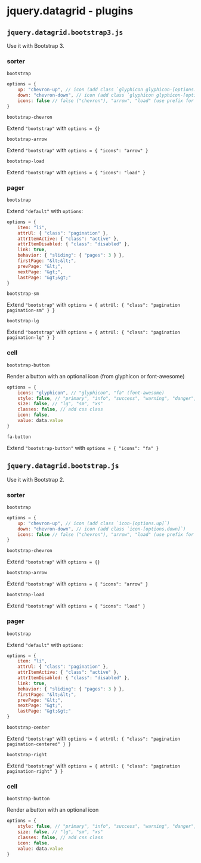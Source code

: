 jquery.datagrid - plugins
=========================


## `jquery.datagrid.bootstrap3.js`


Use it with Bootstrap 3.

### sorter

`bootstrap`

```javascript
options = {
	up: "chevron-up", // icon (add class `glyphicon glyphicon-[options.up]`)
	down: "chevron-down", // icon (add class `glyphicon glyphicon-[options.down]`)
	icons: false // false ("chevron"), "arrow", "load" (use prefix for both up and down)
}
```

`bootstrap-chevron`

Extend `"bootstrap"` with `options = {}`

`bootstrap-arrow`

Extend `"bootstrap"` with `options = { "icons": "arrow" }`

`bootstrap-load`

Extend `"bootstrap"` with `options = { "icons": "load" }`

### pager

`bootstrap`

Extend `"default"` with `options`:

```javascript
options = {
	item: "li",
	attrUl: { "class": "pagination" },
	attrItemActive: { "class": "active" },
	attrItemDisabled: { "class": "disabled" },
	link: true,
	behavior: { "sliding": { "pages": 3 } },
	firstPage: "&lt;&lt;",
	prevPage: "&lt;",
	nextPage: "&gt;",
	lastPage: "&gt;&gt;"
}
```

`bootstrap-sm`

Extend `"bootstrap"` with `options = { attrUl: { "class": "pagination pagination-sm" } }`

`bootstrap-lg`

Extend `"bootstrap"` with `options = { attrUl: { "class": "pagination pagination-lg" } }`

### cell

`bootstrap-button`

Render a button with an optional icon (from glyphicon or font-awesome)

```javascript
options = {
	icons: "glyphicon", // "glyphicon", "fa" (font-awesome)
	style: false, // "primary", "info", "success", "warning", "danger", "inverse"
	size: false, // "lg", "sm", "xs"
	classes: false, // add css class
	icon: false,
	value: data.value
}
```

`fa-button`

Extend `"bootstrap-button"` with `options = { "icons": "fa" }`



## `jquery.datagrid.bootstrap.js`


Use it with Bootstrap 2.

### sorter

`bootstrap`

```javascript
options = {
	up: "chevron-up", // icon (add class `icon-[options.up]`)
	down: "chevron-down", // icon (add class `icon-[options.down]`)
	icons: false // false ("chevron"), "arrow", "load" (use prefix for both up and down)
}
```

`bootstrap-chevron`

Extend `"bootstrap"` with `options = {}`

`bootstrap-arrow`

Extend `"bootstrap"` with `options = { "icons": "arrow" }`

`bootstrap-load`

Extend `"bootstrap"` with `options = { "icons": "load" }`

### pager

`bootstrap`

Extend `"default"` with `options`:

```javascript
options = {
	item: "li",
	attrUl: { "class": "pagination" },
	attrItemActive: { "class": "active" },
	attrItemDisabled: { "class": "disabled" },
	link: true,
	behavior: { "sliding": { "pages": 3 } },
	firstPage: "&lt;&lt;",
	prevPage: "&lt;",
	nextPage: "&gt;",
	lastPage: "&gt;&gt;"
}
```

`bootstrap-center`

Extend `"bootstrap"` with `options = { attrUl: { "class": "pagination pagination-centered" } }`

`bootstrap-right`

Extend `"bootstrap"` with `options = { attrUl: { "class": "pagination pagination-right" } }`

### cell

`bootstrap-button`

Render a button with an optional icon

```javascript
options = {
	style: false, // "primary", "info", "success", "warning", "danger", "inverse"
	size: false, // "lg", "sm", "xs"
	classes: false, // add css class
	icon: false,
	value: data.value
}
```
